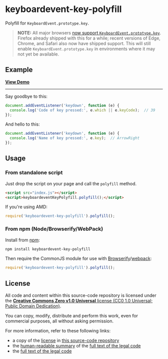 # keyboardevent-key-polyfill

Polyfill for `KeyboardEvent.prototype.key`.

> **NOTE:** All major browsers [now support `KeyboardEvent.prototype.key`](http://caniuse.com/#feat=keyboardevent-key). Firefox already shipped with this for a while; recent versions of Edge, Chrome, and Safari also now have shipped support. This will still enable `KeyboardEvent.prototype.key` in environments where it may not yet be available.


## Example

__[View Demo](https://cvan.io/keyboardevent-key-polyfill/)__

<hr>

Say goodbye to this:

```js
document.addEventListener('keydown', function (e) {
  console.log('Code of key pressed:', e.which || e.keyCode);  // 39
});
```

And hello to this:

```js
document.addEventListener('keydown', function (e) {
  console.log('Name of key pressed:', e.key);  // ArrowRight
});
```

## Usage

### From standalone script

Just drop the script on your page and call the `polyfill` method.

```html
<script src="index.js"></script>
<script>keyboardeventKeyPolyfill.polyfill();</script>
```

If you're using AMD:

```js
require('keyboardevent-key-polyfill').polyfill();
```

### From npm (Node/Browserify/WebPack)

Install from [npm](https://www.npmjs.com/package/keyboardevent-key-polyfill):

```bash
npm install keyboardevent-key-polyfill
```

Then require the CommonJS module for use with [Browserify](http://browserify.org)/[webpack](https://webpack.js.org/):

```js
require('keyboardevent-key-polyfill').polyfill();
```


## License

All code and content within this source-code repository is licensed under the [**Creative Commons Zero v1.0 Universal** license (CC0 1.0 Universal; Public Domain Dedication)](LICENSE.md).

You can copy, modify, distribute and perform this work, even for commercial purposes, all without asking permission.

For more information, refer to these following links:

* a copy of the [license](LICENSE.md) in [this source-code repository](https://github.com/cvan/keyboardevent-key-polyfill)
* the [human-readable summary](https://creativecommons.org/publicdomain/zero/1.0/) of the [full text of the legal code](https://creativecommons.org/publicdomain/zero/1.0/legalcode)
* the [full text of the legal code](https://creativecommons.org/publicdomain/zero/1.0/legalcode)
